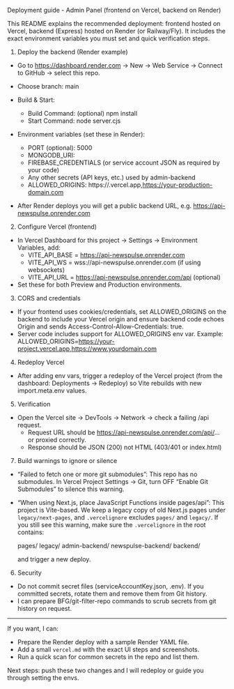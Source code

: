 Deployment guide - Admin Panel (frontend on Vercel, backend on Render)

This README explains the recommended deployment: frontend hosted on Vercel, backend (Express) hosted on Render (or Railway/Fly). It includes the exact environment variables you must set and quick verification steps.

1) Deploy the backend (Render example)
- Go to https://dashboard.render.com -> New -> Web Service -> Connect to GitHub -> select this repo.
- Choose branch: main
- Build & Start:
  - Build Command: (optional) npm install
  - Start Command: node server.cjs
- Environment variables (set these in Render):
  - PORT (optional): 5000
  - MONGODB_URI: <your mongodb connection string>
  - FIREBASE_CREDENTIALS (or service account JSON as required by your code)
  - Any other secrets (API keys, etc.) used by admin-backend
  - ALLOWED_ORIGINS: https://<your-frontend>.vercel.app,https://your-production-domain.com

- After Render deploys you will get a public backend URL, e.g. https://api-newspulse.onrender.com

2) Configure Vercel (frontend)
- In Vercel Dashboard for this project -> Settings -> Environment Variables, add:
  - VITE_API_BASE = https://api-newspulse.onrender.com
  - VITE_API_WS   = wss://api-newspulse.onrender.com  (if using websockets)
  - VITE_API_URL  = https://api-newspulse.onrender.com/api  (optional)
- Set these for both Preview and Production environments.

3) CORS and credentials
- If your frontend uses cookies/credentials, set ALLOWED_ORIGINS on the backend to include your Vercel origin and ensure backend code echoes Origin and sends Access-Control-Allow-Credentials: true.
- Server code includes support for ALLOWED_ORIGINS env var. Example:
  ALLOWED_ORIGINS=https://your-project.vercel.app,https://www.yourdomain.com

4) Redeploy Vercel
- After adding env vars, trigger a redeploy of the Vercel project (from the dashboard: Deployments -> Redeploy) so Vite rebuilds with new import.meta.env values.

5) Verification
- Open the Vercel site -> DevTools -> Network -> check a failing /api request.
  - Request URL should be https://api-newspulse.onrender.com/api/... or proxied correctly.
  - Response should be JSON (200) not HTML (403/401 or index.html)

7) Build warnings to ignore or silence
- “Failed to fetch one or more git submodules”: This repo has no submodules. In Vercel Project Settings -> Git, turn OFF “Enable Git Submodules” to silence this warning.
- “When using Next.js, place JavaScript Functions inside pages/api”: This project is Vite-based. We keep a legacy copy of old Next.js pages under `legacy/next-pages`, and `.vercelignore` excludes `pages/` and `legacy/`. If you still see this warning, make sure the `.vercelignore` in the root contains:
  
  pages/
  legacy/
  admin-backend/
  newspulse-backend/
  backend/
  
  and trigger a new deploy.

6) Security
- Do not commit secret files (serviceAccountKey.json, .env). If you committed secrets, rotate them and remove them from Git history.
- I can prepare BFG/git-filter-repo commands to scrub secrets from git history on request.

---
If you want, I can:
- Prepare the Render deploy with a sample Render YAML file.
- Add a small `vercel.md` with the exact UI steps and screenshots.
- Run a quick scan for common secrets in the repo and list them.

Next steps: push these two changes and I will redeploy or guide you through setting the envs.
